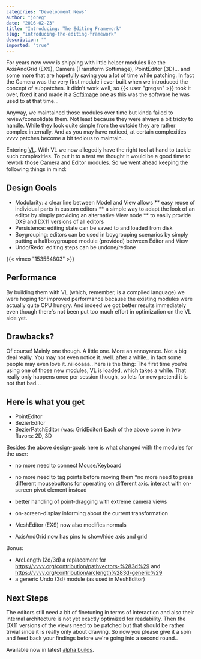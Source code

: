 ```yaml
---
categories: "Development News"
author: "joreg"
date: "2016-02-23"
title: "Introducing: The Editing Framework"
slug: "introducing-the-editing-framework"
description: ""
imported: "true"
---
```



For years now vvvv is shipping with little helper modules like the AxisAndGrid (EX9), Camera (Transform Softimage), PointEditor (3D)... and some more that are hopefully saving you a lot of time while patching. In fact the Camera was the very first module i ever built when we introduced the concept of subpatches. It didn't work well, so {{< user "gregsn" >}} took it over, fixed it and made it a [Softimage](https://en.wikipedia.org/wiki/Autodesk_Softimage) one as this was the software he was used to at that time...

Anyway, we maintained those modules over time but kinda failed to review/consolidate them. Not least because they were always a bit tricky to handle. While they look quite simple from the outside they are rather complex internally. And as you may have noticed, at certain complexities vvvv patches become a bit tedious to maintain... 

Entering [VL](https://betadocs.vvvv.org/using-vvvv/vl.html). With VL we now allegedly have the right tool at hand to tackle such complexities. To put it to a test we thought it would be a good time to rework those Camera and Editor modules. So we went ahead keeping the following things in mind:

## Design Goals
* Modularity: a clear line between Model and View allows 
** easy reuse of individual parts in custom editors 
** a simple way to adapt the look of an editor by simply providing an alternative View node
** to easily provide DX9 and DX11 versions of all editors
* Persistence: editing state can be saved to and loaded from disk
* Boygrouping: editors can be used in boygrouping scenarios by simply putting a halfboygrouped module (provided) between Editor and View
* Undo/Redo: editing steps can be undone/redone

{{< vimeo "153554803" >}}

## Performance
By building them with VL (which, remember, is a compiled language) we were hoping for improved performance because the existing modules were actually quite CPU hungry. And indeed we got better results immediately even though there's not been put too much effort in optimization on the VL side yet. 

## Drawbacks?
Of course! Mainly one though. A little one. More an annoyance. Not a big deal really. You may not even notice it..well..after a while.. in fact some people may even love it..niiiooaaa.. here is the thing: The first time you're using one of those new modules, VL is loaded, which takes a while. That really only happens once per session though, so lets for now pretend it is not that bad... 

## Here is what you get
* PointEditor
* BezierEditor
* BezierPatchEditor (was: GridEditor)
Each of the above come in two flavors: 2D, 3D

Besides the above design-goals here is what changed with the modules for the user: 
* no more need to connect Mouse/Keyboard
* no more need to tag points before moving them
*no more need to press different mousebuttons for operating on different axis. interact with on-screen pivot element instead
* better handling of point-dragging with extreme camera views
* on-screen-display informing about the current transformation

* MeshEditor (EX9) now also modifies normals
* AxisAndGrid now has pins to show/hide axis and grid

Bonus:
* ArcLength (2d/3d) a replacement for https://vvvv.org/contribution/pathvectors-%283d%29 and https://vvvv.org/contribution/arclength%283d-generic%29
* a generic Undo (3d) module (as used in MeshEditor)

## Next Steps
The editors still need a bit of finetuning in terms of interaction and also their internal architecture is not yet exactly optimized for readability. Then the DX11 versions of the views need to be patched but that should be rather trivial since it is really only about drawing. So now you please give it a spin and feed back your findings before we're going into a second round..

Available now in latest [alpha builds](https://vvvv.org/downloads/previews).